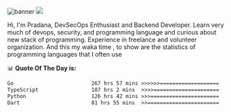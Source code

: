 ![banner](.github/banner-profile.jpeg)
<img src="https://user-images.githubusercontent.com/73097560/115834477-dbab4500-a447-11eb-908a-139a6edaec5c.gif"></p>

Hi, I'm Pradana, DevSecOps Enthusiast and Backend Developer. Learn very much of devops, security, and programming language and curious about new stack of programming. Experience in freelance and volunteer organization. And this my waka time , to show are the statistics of programming languages that I often use

📊 **Quote Of The Day is:**
<!--START_SECTION:waka-->

```txt
Go                         267 hrs 57 mins >>>>>>===================   25.16 %
TypeScript                 187 hrs 2 mins  >>>>=====================   17.56 %
Python                     126 hrs 42 mins >>>======================   11.90 %
Dart                       81 hrs 55 mins  >>=======================   07.69 %
```

<!--END_SECTION:waka-->
